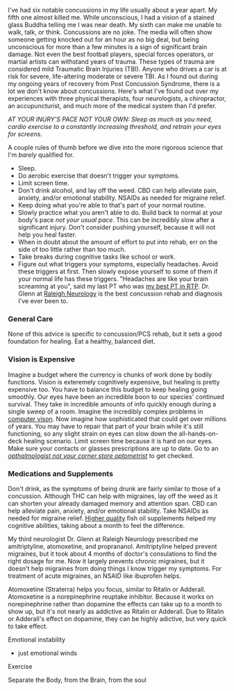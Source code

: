 I've had six notable concussions in my life usually about a year apart. My fifth one almost killed me. While unconscious, I had a vision of a stained glass Buddha telling me I was near death. My sixth can make me unable to walk, talk, or think. Concussions are no joke. The media will often show someone getting knocked out for an hour as no big deal, but being unconscious for more than a few minutes is a sign of significant brain damage. Not even the best football players, special forces operators, or martial artists can withstand years of trauma. These types of trauma are considered mild Traumatic Brain Injuries (TBI). Anyone who drives a car is at risk for severe, life-altering moderate or severe TBI. As I found out during my ongoing years of recovery from Post Concussion Syndrome, there is a lot we don't know about concussions. Here's what I've found out over my experiences with three physical therapists, four neurologists, a chiropractor, an accupuncturist, and much more of the medical system than I'd prefer.

*AT YOUR INURY'S PACE NOT YOUR OWN: Sleep as much as you need, cardio exercise to a constantly increasing threshold, and retrain your eyes for screens.*

A couple rules of thumb before we dive into the more rigorous science that I'm _barely_ qualified for. 
- Sleep.
- Do aerobic exercise that doesn't trigger your symptoms.
- Limit screen time.
- Don't drink alcohol, and lay off the weed. CBD can help alleviate pain, anxiety, and/or emotional stability. NSAIDs as needed for migraine relief. 
- Keep doing what you're able to that's part of your normal routine. 
- Slowly practice what you aren't able to do. Build back to normal at your body's pace *not your usual pace*. This can be incredibly slow after a significant injury. Don't consider pushing yourself, because it will not help you heal faster. 
- When in doubt about the amount of effort to put into rehab, err on the side of too little rather than too much. 
- Take breaks during cognitive tasks like school or work. 
- Figure out what triggers your symptoms, especially headaches. Avoid these triggers at first. Then slowly expose yourself to some of them if your normal life has these triggers. "Headaches are like your brain screaming at you", said my last PT who was [my best PT in RTP](https://drayer.urpt.com/locations/raleigh/). Dr. Glenn at [Raleigh Neurology](http://www.raleighneurology.com/) is the best concussion rehab and diagnosis I've ever been to.

### General Care
None of this advice is specific to concussion/PCS rehab, but it sets a good foundation for healing. Eat a healthy, balanced diet. 

### Vision is Expensive
Imagine a budget where the currency is chunks of work done by bodily functions. Vision is exteremely cognitively expensive, but healing is pretty expensive too. You have to balance this budget to keep healing going smoothly. Our eyes have been an incredible boon to our species' continued survival. They take in incredible amounts of info quickly enough during a single sweep of a room. Imagine the incredibly complex problems in [computer vison](https://machinelearningmastery.com/what-is-computer-vision/). Now imagine how sophisticated that could get over millions of years. You may have to repair that part of your brain while it's still functioning, so any slight strain on eyes can slow down the all-hands-on-deck healing scenario. Limit screen time because it is hard on our eyes. Make sure your contacts or glasses prescriptions are up to date. Go to an [*opthalmologist* _not your corner store optometrist_](https://www.allaboutvision.com/eye-doctor/choose.htm) to get checked.

### Medications and Supplements
Don't drink, as the symptoms of being drunk are fairly similar to those of a concussion. Although THC can help with migraines, lay off the weed as it can shorten your already damaged memory and attention span. CBD can help alleviate pain, anxiety, and/or emotional stability. Take NSAIDs as needed for migraine relief. [Higher quality](https://smile.amazon.com/gp/product/B01LTHMG4A/ref=ppx_yo_dt_b_asin_title_o08_s00?ie=UTF8&psc=1) fish oil supplements helped my cognitive abilities, taking about a month to feel the difference.

My third neurologist Dr. Glenn at Raleigh Neurology prescribed me amitriptyline, atomoxetine, and proprananol. Amitriptyline helped prevent migraines, but it took about 4 months of doctor's consulations to find the right dosage for me. Now it largely prevents chronic migraines, but it doesn't help migraines from doing things I know trigger my symptoms. For treatment of acute migraines, an NSAID like ibuprofen helps.

Atomoxetine (Straterra) helps you focus, similar to Ritalin or Adderall. Atomoxetine is a norepinephrine reuptake inhibitor. Because it works on norepinephrine rather than dopamine the effects can take up to a month to show up, but it's not nearly as addictive as Ritalin or Adderall. Due to Ritalin or Adderall's effect on dopamine, they can be highly adictive, but very quick to take effect.

Emotional instability
- just emotional winds

Exercise

Separate the Body, from the Brain, from the soul